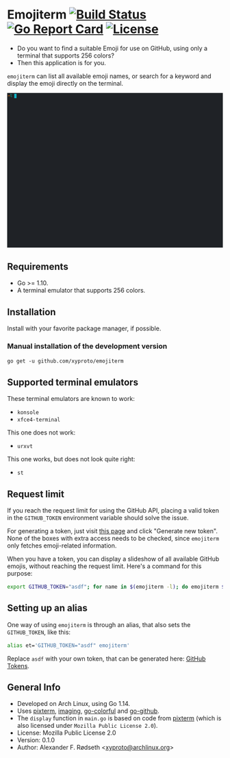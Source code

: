 # Emojiterm [![Build Status](https://travis-ci.com/xyproto/emojiterm.svg?branch=master)](https://travis-ci.com/xyproto/emojiterm) [![Go Report Card](https://goreportcard.com/badge/github.com/xyproto/emojiterm)](https://goreportcard.com/report/github.com/xyproto/emojiterm) [![License](https://img.shields.io/badge/License-MPL2-brightgreen)](https://raw.githubusercontent.com/xyproto/emojiterm/master/LICENSE)

* Do you want to find a suitable Emoji for use on GitHub, using only a terminal that supports 256 colors?
* Then this application is for you.

`emojiterm` can list all available emoji names, or search for a keyword and display the emoji directly on the terminal.

![recording](img/recording.gif)

## Requirements

* Go >= 1.10.
* A terminal emulator that supports 256 colors.

## Installation

Install with your favorite package manager, if possible.

### Manual installation of the development version

    go get -u github.com/xyproto/emojiterm

## Supported terminal emulators

These terminal emulators are known to work:

* `konsole`
* `xfce4-terminal`

This one does not work:

* `urxvt`

This one works, but does not look quite right:

* `st`

## Request limit

If you reach the request limit for using the GitHub API, placing a valid token in the `GITHUB_TOKEN` environment variable should solve the issue.

For generating a token, just visit [this page](https://github.com/settings/tokens) and click "Generate new token". None of the boxes with extra access needs to be checked, since `emojiterm` only fetches emoji-related information.

When you have a token, you can display a slideshow of all available GitHub emojis, without reaching the request limit. Here's a command for this purpose:

```bash
export GITHUB_TOKEN="asdf"; for name in $(emojiterm -l); do emojiterm $name; done
```

## Setting up an alias

One way of using `emojiterm` is through an alias, that also sets the `GITHUB_TOKEN`, like this:

```bash
alias et='GITHUB_TOKEN="asdf" emojiterm'
```

Replace `asdf` with your own token, that can be generated here: [GitHub Tokens](https://github.com/settings/tokens).

## General Info

* Developed on Arch Linux, using Go 1.14.
* Uses [pixterm](https://github.com/eliukblau/pixterm), [imaging](https://github.com/disintegration/imaging), [go-colorful](https://github.com/lucasb-eyer/go-colorful) and [go-github](https://github.com/google/go-github).
* The `display` function in `main.go` is based on code from [pixterm](https://github.com/eliukblau/pixterm) (which is also licensed under `Mozilla Public License 2.0`).
* License: Mozilla Public License 2.0
* Version: 0.1.0
* Author: Alexander F. Rødseth &lt;xyproto@archlinux.org&gt;
